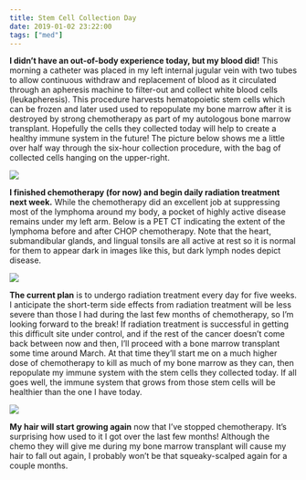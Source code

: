 ```yaml
---
title: Stem Cell Collection Day
date: 2019-01-02 23:22:00
tags: ["med"]
---
```




**I didn’t have an out-of-body experience today, but my blood did!** This morning a catheter was placed in my left internal jugular vein with two tubes to allow continuous withdraw and replacement of blood as it circulated through an apheresis machine to filter-out and collect white blood cells (leukapheresis). This procedure harvests hematopoietic stem cells which can be frozen and later used used to repopulate my bone marrow after it is destroyed by strong chemotherapy as part of my autologous bone marrow transplant. Hopefully the cells they collected today will help to create a healthy immune system in the future! The picture below shows me a little over half way through the six-hour collection procedure, with the bag of collected cells hanging on the upper-right.

<div class="text-center img-border">

![](https://swharden.com/static/2019/01/02/bone-marrow-transplant-stem-cell-collection-apheresis.jpg)

</div>

**I finished chemotherapy (for now) and begin daily radiation treatment next week.** While the chemotherapy did an excellent job at suppressing most of the lymphoma around my body, a pocket of highly active disease remains under my left arm. Below is a PET CT indicating the extent of the lymphoma before and after CHOP chemotherapy. Note that the heart, submandibular glands, and lingual tonsils are all active at rest so it is normal for them to appear dark in images like this, but dark lymph nodes depict disease. 

![](https://swharden.com/static/2019/01/02/chemotherapy-lymphoma-enhanced-words.png)

**The current plan** is to undergo radiation treatment every day for five weeks. I anticipate the short-term side effects from radiation treatment will be less severe than those I had during the last few months of chemotherapy, so I’m looking forward to the break! If radiation treatment is successful in getting this difficult site under control, and if the rest of the cancer doesn’t come back between now and then, I’ll proceed with a bone marrow transplant some time around March. At that time they’ll start me on a much higher dose of chemotherapy to kill as much of my bone marrow as they can, then repopulate my immune system with the stem cells they collected today. If all goes well, the immune system that grows from those stem cells will be healthier than the one I have today.

<div class="text-center img-border">

![](https://swharden.com/static/2019/01/02/scott-harden-and-kane-barr.jpg)

</div>

**My hair will start growing again** now that I’ve stopped chemotherapy. It’s surprising how used to it I got over the last few months! Although the chemo they will give me during my bone marrow transplant will cause my hair to fall out again, I probably won’t be that squeaky-scalped again for a couple months.